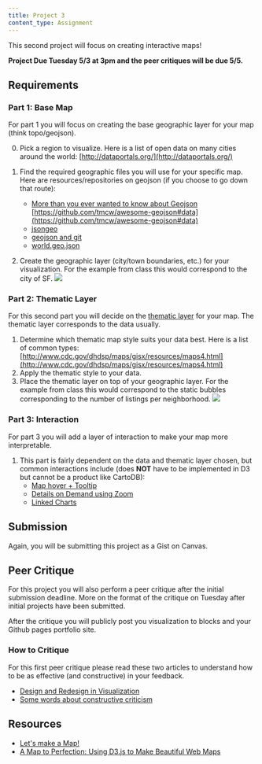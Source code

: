 ```yaml
---
title: Project 3
content_type: Assignment
---
```


This second project will focus on creating interactive maps!

__Project Due Tuesday 5/3 at **3pm** and the peer critiques will be due 5/5.__

## Requirements

### Part 1: Base Map

For part 1 you will focus on creating the base geographic layer for your map (think topo/geojson).

<!-- For your map you are required to visualize a [municipality](https://en.wikipedia.org/wiki/Municipality) (city or town but **NOT country or World**). -->

0. Pick a region to visualize. Here is a list of open data on many cities around the world: [http://dataportals.org/](http://dataportals.org/)
1. Find the required geographic files you will use for your specific map. Here are resources/repositories on geojson (if you choose to go down that route):
    * [More than you ever wanted to know about Geojson](http://www.macwright.org/2015/03/23/geojson-second-bite.html)
    [https://github.com/tmcw/awesome-geojson#data](https://github.com/tmcw/awesome-geojson#data)
    * [jsongeo](https://github.com/jsongeo)
    * [geojson and git](http://maptimesea.github.io/2014/12/03/git-geojson.html)
    * [world.geo.json](https://github.com/johan/world.geo.json)

2. Create the geographic layer (city/town boundaries, etc.) for your visualization. For the example from class this would correspond to the city of SF.
    ![](https://gist.githubusercontent.com/Jay-Oh-eN/a29e820cb6d8f3a84249/raw/3d883fa0a243235e9b42184e4341f714ddbf1719/thumbnail.png)

### Part 2: Thematic Layer

For this second part you will decide on the [thematic layer](https://en.wikipedia.org/wiki/Thematic_map) for your map. The thematic layer corresponds to the data usually.

1. Determine which thematic map style suits your data best. Here is a list of common types: [http://www.cdc.gov/dhdsp/maps/gisx/resources/maps4.html](http://www.cdc.gov/dhdsp/maps/gisx/resources/maps4.html)
2. Apply the thematic style to your data.
3. Place the thematic layer on top of your geographic layer. For the example from class this would correspond to the static bubbles corresponding to the number of listings per neighborhood.
    ![](https://gist.githubusercontent.com/Jay-Oh-eN/a6e0ca2e13082ec099da/raw/c59fddd8554bc8d531b82082b506b15d10faa41c/thumbnail.png)

### Part 3: Interaction

For part 3 you will add a layer of interaction to make your map more interpretable.

1. This part is fairly dependent on the data and thematic layer chosen, but common interactions include (does **NOT** have to be implemented in D3 but cannot be a product like CartoDB):
    * [Map hover + Tooltip](http://bl.ocks.org/lhoworko/7753a11efc189a936371)
    * [Details on Demand using Zoom](http://abshinn.github.io/mind-the-gap/)
    * [Linked Charts](http://bl.ocks.org/jay-oh-en/b8ef4734abad1c644221)

## Submission

Again, you will be submitting this project as a Gist on Canvas.

## Peer Critique

For this project you will also perform a peer critique after the initial submission deadline. More on the format of the critique on Tuesday after initial projects have been submitted.

After the critique you will publicly post you visualization to blocks and your Github pages portfolio site.

### How to Critique

For this first peer critique please read these two articles to understand how to be as effective (and constructive) in your feedback.
  * [Design and Redesign in Visualization](https://medium.com/@hint_fm/design-and-redesign-4ab77206cf9)
  * [Some words about constructive criticism](http://www.thefunctionalart.com/2014/08/some-words-about-constructive-criticism.html)

## Resources

* [Let's make a Map!](https://bost.ocks.org/mike/map/)
* [A Map to Perfection: Using D3.js to Make Beautiful Web Maps](https://www.toptal.com/javascript/a-map-to-perfection-using-d3-js-to-make-beautiful-web-maps)

